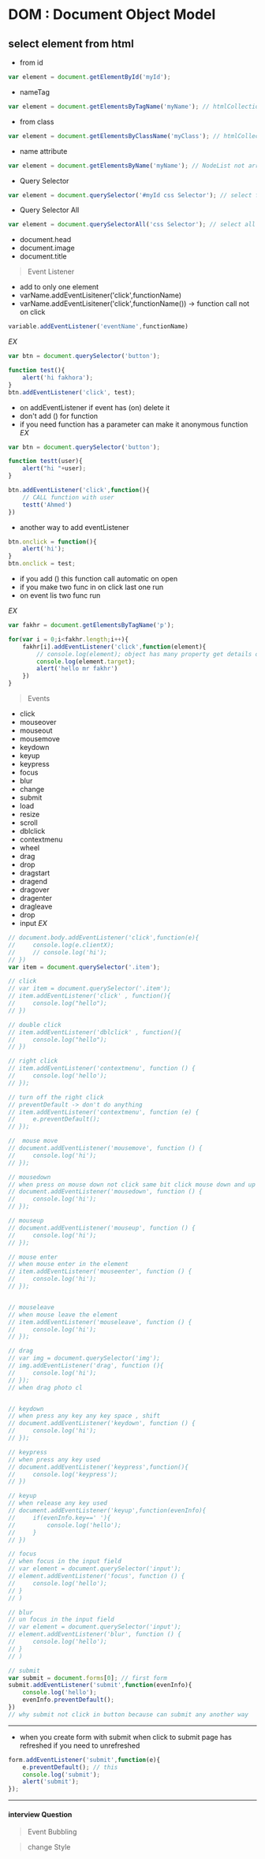 # DOM : Document Object Model

## select element from html
- from id
```js
var element = document.getElementById('myId');
```
- nameTag
```js 
var element = document.getElementsByTagName('myName'); // htmlCollection list
```
- from class
```js
var element = document.getElementsByClassName('myClass'); // htmlCollection list not array
```
- name attribute
```js
var element = document.getElementsByName('myName'); // NodeList not array 
```
- Query Selector
```js
var element = document.querySelector('#myId css Selector'); // select first element not list
```
- Query Selector All
```js
var element = document.querySelectorAll('css Selector'); // select all element in list NodeList
```
- document.head
- document.image
- document.title

> Event Listener
- add to only one element 
- varName.addEventLisitener('click',functionName)
- varName.addEventLisitener('click',functionName()) -> function call not on click
```js
variable.addEventListener('eventName',functionName)
```
*EX*
```js
var btn = document.querySelector('button');

function test(){
    alert('hi fakhora');
}
btn.addEventListener('click', test);
```
- on addEventListener if event has (on) delete it
- don't add () for function
- if you need function has a parameter can make it anonymous function
*EX*
```js
var btn = document.querySelector('button');

function testt(user){
    alert("hi "+user);
}

btn.addEventListener('click',function(){
    // CALL function with user
    testt('Ahmed')
})
```
- another way to add eventListener

```js
btn.onclick = function(){
    alert('hi');
}
btn.onclick = test;
```
- if you add () this function call automatic on open
- if you make two func in on click last one run
- on event lis two func run

*EX*
```js
var fakhr = document.getElementsByTagName('p');

for(var i = 0;i<fakhr.length;i++){
    fakhr[i].addEventListener('click',function(element){
        // console.log(element); object has many property get details of click
        console.log(element.target);
        alert('hello mr fakhr')
    })
}
```
> Events
- click
- mouseover
- mouseout
- mousemove
- keydown
- keyup
- keypress
- focus
- blur
- change
- submit
- load
- resize
- scroll
- dblclick
- contextmenu
- wheel
- drag
- drop
- dragstart
- dragend
- dragover
- dragenter
- dragleave
- drop
- input 
*EX*
```js
// document.body.addEventListener('click',function(e){
//     console.log(e.clientX);
//     // console.log('hi');
// })
var item = document.querySelector('.item');

// click
// var item = document.querySelector('.item');
// item.addEventListener('click' , function(){
//     console.log("hello");
// })

// double click
// item.addEventListener('dblclick' , function(){
//     console.log("hello");
// })

// right click
// item.addEventListener('contextmenu', function () {
//     console.log('hello');
// });

// turn off the right click
// preventDefault -> don't do anything 
// item.addEventListener('contextmenu', function (e) {
//     e.preventDefault();
// });

//  mouse move
// document.addEventListener('mousemove', function () {
//     console.log('hi');
// });

// mousedown
// when press on mouse down not click same bit click mouse down and up 
// document.addEventListener('mousedown', function () {
//     console.log('hi');
// });

// mouseup
// document.addEventListener('mouseup', function () {
//     console.log('hi');
// });

// mouse enter
// when mouse enter in the element
// item.addEventListener('mouseenter', function () {
//     console.log('hi');
// });


// mouseleave
// when mouse leave the element
// item.addEventListener('mouseleave', function () {
//     console.log('hi');
// });

// drag
// var img = document.querySelector('img');
// img.addEventListener('drag', function (){
//     console.log('hi');
// });
// when drag photo cl 


// keydown
// when press any key any key space , shift
// document.addEventListener('keydown', function () {
//     console.log('hi');
// });

// keypress
// when press any key used 
// document.addEventListener('keypress',function(){
//     console.log('keypress');
// })

// keyup
// when release any key used 
// document.addEventListener('keyup',function(evenInfo){
//     if(evenInfo.key==' '){
//         console.log('hello');
//     }
// })

// focus
// when focus in the input field
// var element = document.querySelector('input');
// element.addEventListener('focus', function () {
//     console.log('hello');
// }
// )

// blur
// un focus in the input field
// var element = document.querySelector('input');
// element.addEventListener('blur', function () {
//     console.log('hello');
// }
// )

// submit
var submit = document.forms[0]; // first form
submit.addEventListener('submit',function(evenInfo){
    console.log('hello');
    evenInfo.preventDefault();
})
// why submit not click in button because can submit any another way 
```
---------
- when you create form with submit when click to submit page has refreshed if you need to unrefreshed 
```js
form.addEventListener('submit',function(e){
    e.preventDefault(); // this
    console.log('submit');
    alert('submit');
});
```
----------

#### interview Question
> Event Bubbling


> change Style
